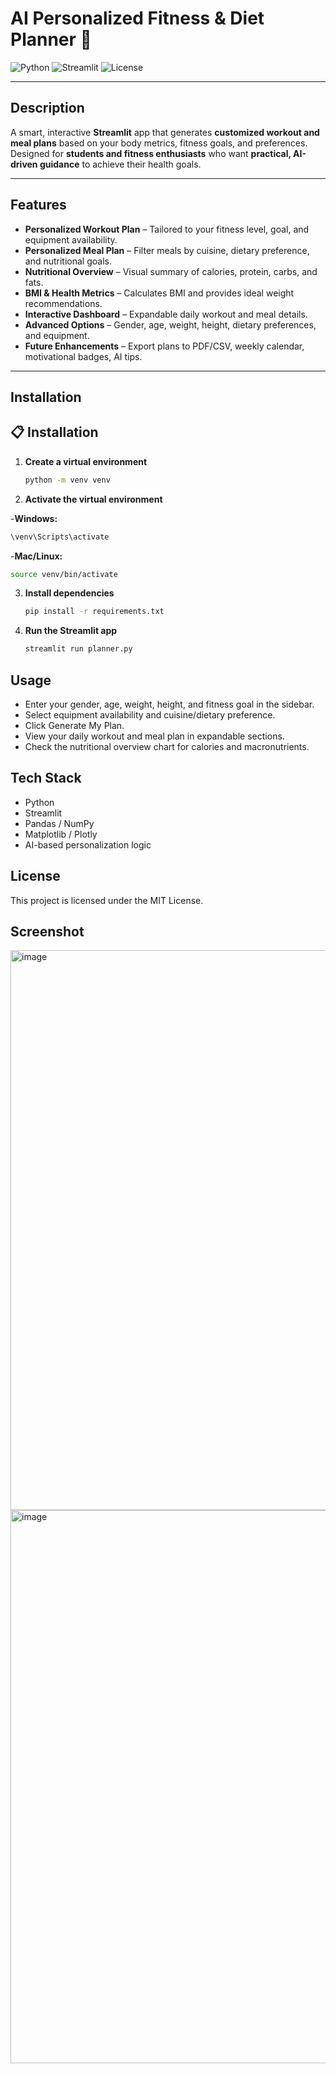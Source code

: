 # AI Personalized Fitness & Diet Planner 🍱

![Python](https://img.shields.io/badge/python-3.11-blue)
![Streamlit](https://img.shields.io/badge/streamlit-1.26.0-red)
![License](https://img.shields.io/badge/license-MIT-green)

---

## Description

A smart, interactive **Streamlit** app that generates **customized workout and meal plans** based on your body metrics, fitness goals, and preferences.  
Designed for **students and fitness enthusiasts** who want **practical, AI-driven guidance** to achieve their health goals.  

---

## Features

-  **Personalized Workout Plan** – Tailored to your fitness level, goal, and equipment availability.  
-  **Personalized Meal Plan** – Filter meals by cuisine, dietary preference, and nutritional goals.  
-  **Nutritional Overview** – Visual summary of calories, protein, carbs, and fats.  
-  **BMI & Health Metrics** – Calculates BMI and provides ideal weight recommendations.  
-  **Interactive Dashboard** – Expandable daily workout and meal details.  
-  **Advanced Options** – Gender, age, weight, height, dietary preferences, and equipment.  
-  **Future Enhancements** – Export plans to PDF/CSV, weekly calendar, motivational badges, AI tips.  

---

##  Installation

## 📋 Installation

1. **Create a virtual environment**

   ```bash
   python -m venv venv
2. **Activate the virtual environment**

 -**Windows:**

   ```bash
   \venv\Scripts\activate
   ```
-**Mac/Linux:** 

   ```bash
   source venv/bin/activate
   ```
3. **Install dependencies**

   ```bash
   pip install -r requirements.txt
   
4. **Run the Streamlit app**

   ```bash
   streamlit run planner.py

## Usage
- Enter your gender, age, weight, height, and fitness goal in the sidebar.
- Select equipment availability and cuisine/dietary preference.
- Click Generate My Plan.
- View your daily workout and meal plan in expandable sections.
- Check the nutritional overview chart for calories and macronutrients.

## Tech Stack
- Python 
- Streamlit
- Pandas / NumPy
- Matplotlib / Plotly
- AI-based personalization logic

## License

This project is licensed under the MIT License.

## Screenshot
<img width="1912" height="896" alt="image" src="https://github.com/user-attachments/assets/c55c6f4e-6d87-4594-bc4b-41fd9808ab29" />


<img width="1917" height="885" alt="image" src="https://github.com/user-attachments/assets/65864b37-629e-48fe-8f26-794823bce2ef" />



   
   


